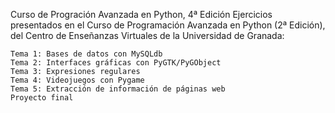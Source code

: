 Curso de Progración Avanzada en Python, 4ª Edición
Ejercicios presentados en el Curso de Programación Avanzada en Python (2ª Edición), del Centro de Enseñanzas Virtuales de la Universidad de Granada:

	Tema 1: Bases de datos con MySQLdb
	Tema 2: Interfaces gráficas con PyGTK/PyGObject
	Tema 3: Expresiones regulares
	Tema 4: Videojuegos con Pygame
	Tema 5: Extracción de información de páginas web
	Proyecto final
